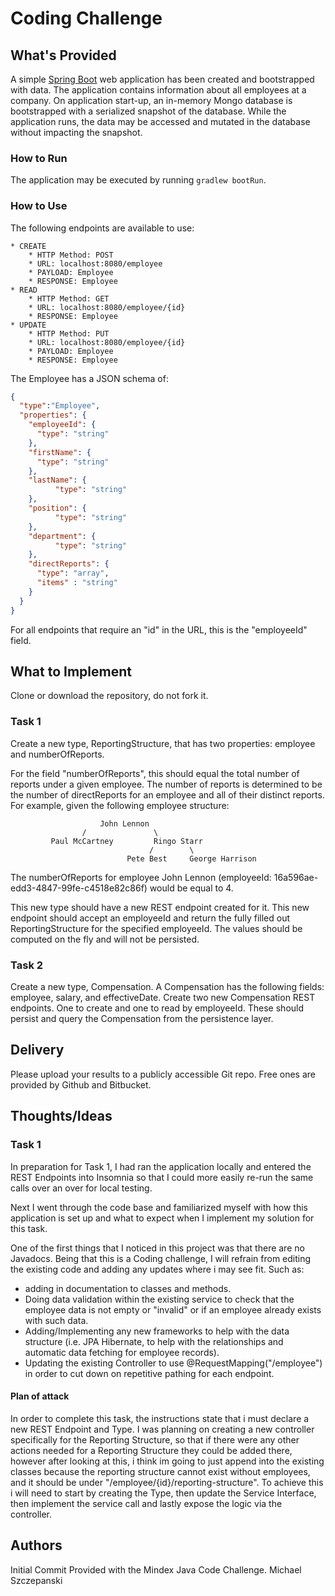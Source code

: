 # Coding Challenge
## What's Provided
A simple [Spring Boot](https://projects.spring.io/spring-boot/) web application has been created and bootstrapped 
with data. The application contains information about all employees at a company. On application start-up, an in-memory 
Mongo database is bootstrapped with a serialized snapshot of the database. While the application runs, the data may be
accessed and mutated in the database without impacting the snapshot.

### How to Run
The application may be executed by running `gradlew bootRun`.

### How to Use
The following endpoints are available to use:
```
* CREATE
    * HTTP Method: POST 
    * URL: localhost:8080/employee
    * PAYLOAD: Employee
    * RESPONSE: Employee
* READ
    * HTTP Method: GET 
    * URL: localhost:8080/employee/{id}
    * RESPONSE: Employee
* UPDATE
    * HTTP Method: PUT 
    * URL: localhost:8080/employee/{id}
    * PAYLOAD: Employee
    * RESPONSE: Employee
```
The Employee has a JSON schema of:
```json
{
  "type":"Employee",
  "properties": {
    "employeeId": {
      "type": "string"
    },
    "firstName": {
      "type": "string"
    },
    "lastName": {
          "type": "string"
    },
    "position": {
          "type": "string"
    },
    "department": {
          "type": "string"
    },
    "directReports": {
      "type": "array",
      "items" : "string"
    }
  }
}
```
For all endpoints that require an "id" in the URL, this is the "employeeId" field.

## What to Implement
Clone or download the repository, do not fork it.

### Task 1
Create a new type, ReportingStructure, that has two properties: employee and numberOfReports.

For the field "numberOfReports", this should equal the total number of reports under a given employee. The number of 
reports is determined to be the number of directReports for an employee and all of their distinct reports. For example, 
given the following employee structure:
```
                    John Lennon
                /               \
         Paul McCartney         Ringo Starr
                               /        \
                          Pete Best     George Harrison
```
The numberOfReports for employee John Lennon (employeeId: 16a596ae-edd3-4847-99fe-c4518e82c86f) would be equal to 4. 

This new type should have a new REST endpoint created for it. This new endpoint should accept an employeeId and return 
the fully filled out ReportingStructure for the specified employeeId. The values should be computed on the fly and will 
not be persisted.

### Task 2
Create a new type, Compensation. A Compensation has the following fields: employee, salary, and effectiveDate. Create 
two new Compensation REST endpoints. One to create and one to read by employeeId. These should persist and query the 
Compensation from the persistence layer.

## Delivery
Please upload your results to a publicly accessible Git repo. Free ones are provided by Github and Bitbucket.

## Thoughts/Ideas
### Task 1
In preparation for Task 1, I had ran the application locally and entered the REST Endpoints into Insomnia so that I
could more easily re-run the same calls over an over for local testing.

Next I went through the code base and familiarized myself with how this application is set up and what to expect when I
implement my solution for this task.

One of the first things that I noticed in this project was that there are no Javadocs. Being that this is a Coding 
challenge, I will refrain from editing the existing code and adding any updates where i may see fit. 
Such as:
- adding in documentation to classes and methods. 
- Doing data validation within the existing service to check that the employee data is not empty or "invalid" or if an
employee already exists with such data. 
- Adding/Implementing any new frameworks to help with the data structure (i.e. JPA Hibernate, to help with the relationships and automatic data fetching for employee records).
- Updating the existing Controller to use @RequestMapping("/employee") in order to cut down on repetitive pathing for each endpoint.

#### Plan of attack
In order to complete this task, the instructions state that i must declare a new REST Endpoint and Type.
I was planning on creating a new controller specifically for the Reporting Structure, so that if there were any other
actions needed for a Reporting Structure they could be added there, however after looking at this, i think im going to
just append into the existing classes because the reporting structure cannot exist without employees, and it should be 
under "/employee/{id}/reporting-structure".
To achieve this i will need to start by creating the Type, then update the Service Interface, then implement the service
call and lastly expose the logic via the controller.

## Authors
Initial Commit Provided with the Mindex Java Code Challenge.
Michael Szczepanski